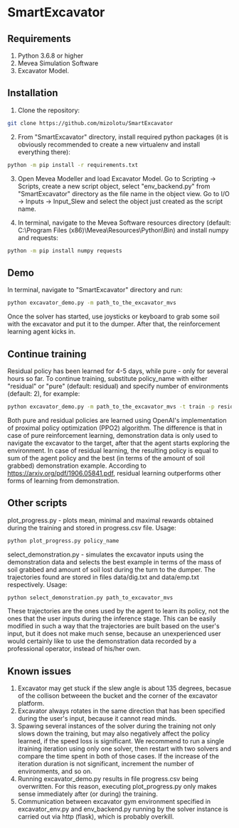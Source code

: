 # SmartExcavator

## Requirements

1. Python 3.6.8 or higher
2. Mevea Simulation Software
3. Excavator Model.

## Installation

1. Clone the repository:
```bash
git clone https://github.com/mizolotu/SmartExcavator
```

2. From "SmartExcavator" directory, install required python packages (it is obviously recommended to create a new virtualenv and install everything there):
```bash
python -m pip install -r requirements.txt
```

3. Open Mevea Modeller and load Excavator Model. Go to Scripting -> Scripts, create a new script object, select "env_backend.py" from "SmartExcavator" directory as the file name in the object view. Go to I/O -> Inputs -> Input_Slew and select the object just created as the script name. 

4. In terminal, navigate to the Mevea Software resources directory (default: C:\Program Files (x86)\Mevea\Resources\Python\Bin) and install numpy and requests:
```bash
python -m pip install numpy requests
```

## Demo

In terminal, navigate to "SmartExcavator" directory and run: 
```bash
python excavator_demo.py -m path_to_the_excavator_mvs
```

Once the solver has started, use joysticks or keyboard to grab some soil with the excavator and put it to the dumper. After that, the reinforcement learning agent kicks in. 

## Continue training

Residual policy has been learned for 4-5 days, while pure - only for several hours so far. To continue training, substitute policy_name with either "residual" or "pure" (default: residual) and specify number of environments (default: 2), for example:
```bash
python excavator_demo.py -m path_to_the_excavator_mvs -t train -p residual -n 2
```

Both pure and residual policies are learned using OpenAI's implementation of proximal policy optimization (PPO2) algorithm. The difference is that in case of pure reinforcement learning, demonstration data is only used to navigate the excavator to the target, after that the agent starts exploring the environment. In case of residual learning, the resulting policy is equal to sum of the agent policy and the best (in terms of the amount of soil grabbed) demonstration example. According to https://arxiv.org/pdf/1906.05841.pdf, residual learning outperforms other forms of learning from demonstration. 

## Other scripts

plot_progress.py - plots mean, minimal and maximal rewards obtained during the training and stored in progress.csv file. Usage:
```bash
python plot_progress.py policy_name
```

select_demonstration.py - simulates the excavator inputs using the demonstration data and selects the best example in terms of the mass of soil grabbed and amount of soil lost during the turn to the dumper. The trajectories found are stored in files data/dig.txt and data/emp.txt respectively. Usage:
```bash
python select_demonstration.py path_to_excavator_mvs
```

These trajectories are the ones used by the agent to learn its policy, not the ones that the user inputs during the inference stage. This can be easily modified in such a way that the trajectories are built based on the user's input, but it does not make much sense, because an unexperienced user would certainly like to use the demonstration data recorded by a professional operator, instead of his/her own. 

## Known issues

1. Excavator may get stuck if the slew angle is about 135 degrees, becasue of the collison betweeen the bucket and the corner of the excavator platform.
2. Excavator always rotates in the same direction that has been specified during the user's input, because it cannot read minds.  
3. Spawing several instances of the solver during the training not only slows down the training, but may also negatively affect the policy learned, if the speed loss is significant. We recommend to run a single itraining iteration using only one solver, then restart with two solvers and compare the time spent in both of those cases. If the increase of the iteration duration is not significant, increment the number of environments, and so on.   
4. Running excavator_demo.py results in file progress.csv being overwritten. For this reason, executing plot_progress.py only makes sense immediately after (or during) the training.
5. Communication between excavator gym environment specified in excavator_env.py and env_backend.py running by the solver instance is carried out via http (flask), which is probably overkill.
